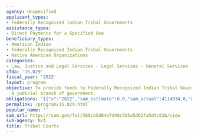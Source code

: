 ```yaml
---
agency: Unspecified
applicant_types:
- Federally Recognized lndian Tribal Governments
assistance_types:
- Direct Payments for a Specified Use
beneficiary_types:
- American Indian
- Federally Recognized Indian Tribal Governments
- Native American Organizations
categories:
- Law, Justice and Legal Services - Legal Services - General Services
cfda: '15.029'
fiscal_year: '2022'
layout: program
objective: To provide funds to Federally Recognized Indian Tribal Governments to operate
  a judicial branch of government.
obligations: '[{"x":"2022","sam_estimate":0.0,"sam_actual":4114934.0,"usa_spending_actual":42266214.66},{"x":"2023","sam_estimate":5383904.0,"sam_actual":0.0,"usa_spending_actual":39853472.79},{"x":"2024","sam_estimate":5500000.0,"sam_actual":0.0,"usa_spending_actual":0.0}]'
permalink: /program/15.029.html
popular_name: ''
sam_url: https://sam.gov/fal/368cb5d84a7d48c585a5d62fa5d4c01b/view
sub-agency: N/A
title: Tribal Courts
---
```

